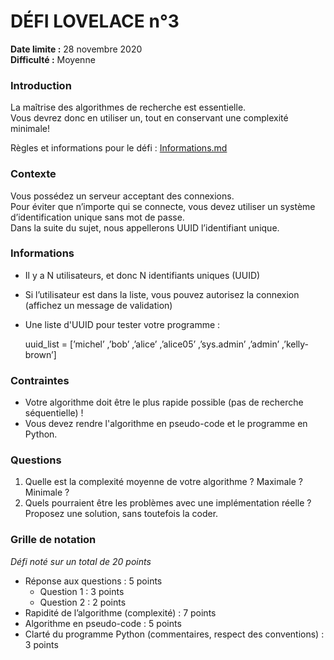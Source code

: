# DÉFI LOVELACE n°3

**Date limite :** 28 novembre 2020 <br/>
**Difficulté :** Moyenne

### Introduction
La maîtrise des algorithmes de recherche est essentielle. <br/>
Vous devrez donc en utiliser un, tout en conservant une complexité minimale!

Règles et informations pour le défi : [Informations.md](https://github.com/HugoDemaret/Licence_1_python/blob/main/Defi_de_la_semaine/!_Informations.md)

### Contexte

Vous possédez un serveur acceptant des connexions.<br/>
Pour éviter que n’importe qui se connecte, vous devez utiliser un système d’identification unique sans mot de passe. 
<br/>Dans la suite du sujet, nous appellerons UUID l’identifiant unique.


### Informations

- Il y a N utilisateurs, et donc N identifiants uniques (UUID)
- Si l’utilisateur est dans la liste, vous pouvez autorisez la connexion (affichez un message de validation)
- Une liste d'UUID pour tester votre programme :

     uuid_list = [’michel’ ,’bob’ ,’alice’ ,’alice05’ ,’sys.admin’ ,’admin’ ,’kelly-brown’]

### Contraintes

- Votre algorithme doit être le plus rapide possible (pas de recherche séquentielle) !
- Vous devez rendre l'algorithme en pseudo-code et le programme en Python.


### Questions

 1. Quelle est la complexité moyenne de votre algorithme ? Maximale ? Minimale ?
 2. Quels pourraient être les problèmes avec une implémentation réelle ? Proposez une solution, sans toutefois la coder.

### Grille de notation
*Défi noté sur un total de 20 points*
- Réponse aux questions : 5 points
	- Question 1 : 3 points
	- Question 2 : 2 points
- Rapidité de l’algorithme (complexité) : 7 points
- Algorithme en pseudo-code : 5 points
- Clarté du programme Python (commentaires, respect des conventions) : 3 points

